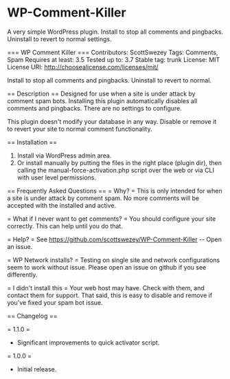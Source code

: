 WP-Comment-Killer
=================

A very simple WordPress plugin. Install to stop all comments and pingbacks. Uninstall to revert to normal settings.

=== WP Comment Killer ===
Contributors: ScottSwezey
Tags: Comments, Spam
Requires at least: 3.5
Tested up to: 3.7
Stable tag: trunk
License: MIT
License URI: http://choosealicense.com/licenses/mit/

Install to stop all comments and pingbacks. Uninstall to revert to normal.

== Description ==
Designed for use when a site is under attack by comment spam bots. Installing this plugin automatically disables all comments and pingbacks. There are no settings to configure.

This plugin doesn't modify your database in any way. Disable or remove it to revert your site to normal comment functionality.

== Installation ==
1. Install via WordPress admin area.
1. Or install manually by putting the files in the right place (plugin dir), then calling the manual-force-activation.php script over the web or via CLI with user level permissions.

== Frequently Asked Questions ==
= Why? =
This is only intended for when a site is under attack by comment spam. No more comments will be accepted with the installed and active.

= What if I never want to get comments? =
You should configure your site correctly. This can help until you do that.

= Help? =
See https://github.com/scottswezey/WP-Comment-Killer -- Open an issue.

= WP Network installs? =
Testing on single site and network configurations seem to work without issue. Please open an issue on github if you see differently.

= I didn't install this =
Your web host may have. Check with them, and contact them for support. That said, this is easy to disable and remove if you've fixed your spam bot issue.

== Changelog ==

= 1.1.0 =
* Significant improvements to quick activator script.

= 1.0.0 =
* Initial release.